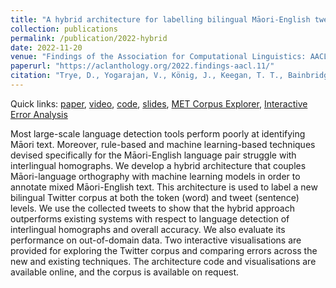 ```yaml
---
title: "A hybrid architecture for labelling bilingual Māori-English tweets"
collection: publications
permalink: /publication/2022-hybrid
date: 2022-11-20
venue: "Findings of the Association for Computational Linguistics: AACL-IJCNLP"
paperurl: "https://aclanthology.org/2022.findings-aacl.11/"
citation: "Trye, D., Yogarajan, V., König, J., Keegan, T. T., Bainbridge, D., & Apperley, M. (2022). A hybrid architecture for labelling bilingual Māori-English tweets. In <i>Findings of the Association for Computational Linguistics: AACL-IJCNLP 2022</i>, pp. 119-130."
---
```


Quick links: [paper](https://aclanthology.org/2022.findings-aacl.11.pdf), [video](https://drive.google.com/file/d/1wL6IbbbpMp11QcHdDpKxq01LdXWlTFQu/view?usp=sharing), [code](https://github.com/bilingual-MET/hybrid), [slides](http://dgt12.github.io/files/IJCL_am.pdf), [MET Corpus Explorer](https://bilingual-met.github.io/hybrid), [Interactive Error Analysis](https://bilingual-met.github.io/hybrid/sample)

Most large-scale language detection tools perform poorly at identifying Māori text. Moreover, rule-based and machine learning-based techniques devised specifically for the Māori-English language pair struggle with interlingual homographs. We develop a hybrid architecture that couples Māori-language orthography with machine learning models in order to annotate mixed Māori-English text. This architecture is used to label a new bilingual Twitter corpus at both the token (word) and tweet (sentence) levels. We use the collected tweets to show that the hybrid approach outperforms existing systems with respect to language detection of interlingual homographs and overall accuracy. We also evaluate its performance on out-of-domain data. Two interactive visualisations are provided for exploring the Twitter corpus and comparing errors across the new and existing techniques. The architecture code and visualisations are available online, and the corpus is available on request.